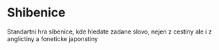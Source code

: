 # Shibenice
Standartni hra sibenice, kde hledate zadane slovo, nejen z cestiny ale i z anglictiny a foneticke japonstiny

